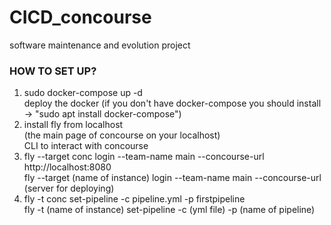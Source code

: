 # CICD_concourse

software maintenance and evolution project 

### HOW TO SET UP?
1. sudo docker-compose up -d <br> deploy the docker (if you don't have docker-compose you should install -> "sudo apt install docker-compose") <br> 
2. install fly from localhost </br> (the main page of concourse on your localhost) <br> CLI to interact with concourse <br>
3. fly --target conc login --team-name main --concourse-url http://localhost:8080 \
   fly --target (name of instance) login --team-name main --concourse-url (server for deploying) <br>
4. fly -t conc set-pipeline -c pipeline.yml -p firstpipeline \
   fly -t (name of instance) set-pipeline -c (yml file) -p (name of pipeline)	
